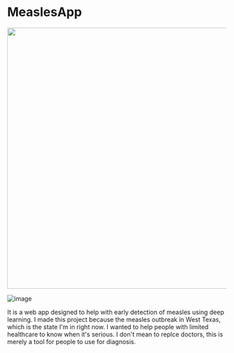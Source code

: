 # MeaslesApp
<a href="https://www.youtube.com/watch?v=lDJlXdsNCYg">
  <img src="http://i.ytimg.com/vi/lDJlXdsNCYg/hqdefault.jpg" width="600" />
</a>

![image](https://github.com/user-attachments/assets/56b26ad9-5578-4c2e-9988-42b577d781e9)


It is a web app designed to help with early detection of measles using deep learning. I made this project because the measles outbreak in West Texas, which is the state I'm in right now. I wanted to help people with limited healthcare to know when it's serious. I don't mean to replce doctors, this is merely a tool for people to use for diagnosis.
